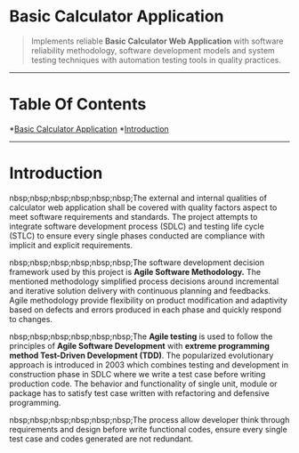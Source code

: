 Basic Calculator Application 
============================
> Implements reliable **Basic Calculator Web Application** with software reliability methodology, software development models and system testing techniques with automation testing tools in quality practices.

***

Table Of Contents 
=================
*[Basic Calculator Application](#basic-calculator-application)
*[Introduction](#introduction)

***

Introduction
============

nbsp;nbsp;nbsp;nbsp;nbsp;nbsp;The external and internal qualities of calculator web application shall be covered with quality factors aspect to meet software requirements and standards. The project attempts to integrate software development process (SDLC) and testing life cycle (STLC) to ensure every single phases conducted are compliance with implicit and explicit requirements.  

nbsp;nbsp;nbsp;nbsp;nbsp;nbsp;The software development decision framework used by this project is **Agile Software Methodology.** The mentioned methodology simplified process decisions around incremental and iterative solution delivery with continuous planning and feedbacks. Agile methodology provide flexibility on product modification and adaptivity based on defects and errors produced in each phase and quickly respond to changes.  

nbsp;nbsp;nbsp;nbsp;nbsp;nbsp;The **Agile testing** is used to follow the principles of **Agile Software Development** with **extreme programming method Test-Driven Development (TDD)**. The popularized evolutionary approach is introduced in 2003 which combines testing and development in construction phase in SDLC where we write a test case before writing production code. The behavior and functionality of single unit, module or package has to satisfy test case written with refactoring and defensive programming.  

nbsp;nbsp;nbsp;nbsp;nbsp;nbsp;The process allow developer think through requirements and design before write functional codes, ensure every single test case and codes generated are not redundant.
